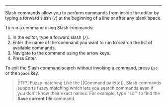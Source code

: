 

---
Slash commands allow you to perform commands from inside the editor by typing a forward slash (`/`) at the beginning of a line or after any blank space.

To run a command using Slash commands:

1. In the editor, type a forward slash (`/`).
1. Enter the name of the command you want to run to search the list of available commands.
1. Navigate to the command using the arrow keys.
1. Press Enter.

To exit the Slash command search without invoking a command, press `Esc` or the `Space` key.

> [!TIP] Fuzzy matching
> Like the [[Command palette]], Slash commands supports fuzzy matching which lets you search commands even if you don't know their exact names. For example, type "scf" to find the **Save current file** command.
